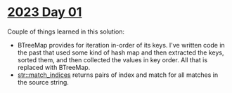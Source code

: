 # [2023 Day 01](https://adventofcode.com/2023/day/1)

Couple of things learned in this solution:

- BTreeMap provides for iteration in-order of its keys. I've written code in the
  past that used some kind of hash map and then extracted the keys, sorted them,
  and then collected the values in key order. All that is replaced with
  BTreeMap.
- [str::match_indices](https://doc.rust-lang.org/std/primitive.str.html#method.match_indices)
  returns pairs of index and match for all matches in the source string.
